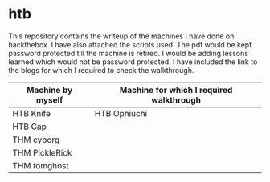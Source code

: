 # htb
This repository contains the writeup of the machines I have done on hackthebox. I have also attached the scripts used.
The pdf would be kept password protected till the machine is retired. I would be adding lessons learned which would not be password protected.
I have included the link to the blogs for which I required to check the walkthrough.


Machine by myself | Machine for which I required walkthrough
------------ | -------------
HTB Knife | HTB Ophiuchi
HTB Cap |
THM cyborg |
THM PickleRick|
THM tomghost |
